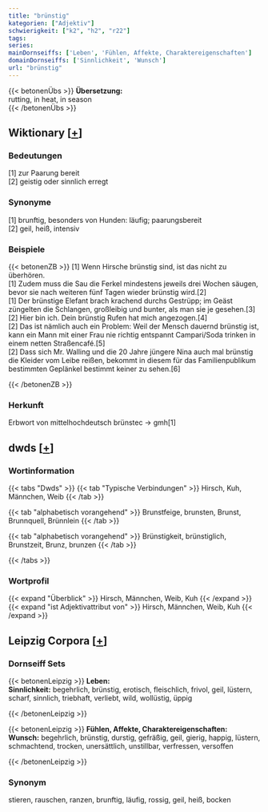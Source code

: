 ```yaml
---
title: "brünstig"
kategorien: ["Adjektiv"]
schwierigkeit: ["k2", "h2", "r22"]
tags:
series:
mainDornseiffs: ['Leben', 'Fühlen, Affekte, Charaktereigenschaften']
domainDornseiffs: ['Sinnlichkeit', 'Wunsch']
url: "brünstig"
---
```


{{< betonenÜbs >}}
**Übersetzung:**  
rutting, in  heat, in season  
{{< /betonenÜbs >}}

## Wiktionary [[+](https://de.wiktionary.org/wiki/brünstig)]

### Bedeutungen
[1] zur Paarung bereit  
[2] geistig oder sinnlich erregt  

### Synonyme
[1] brunftig, besonders von Hunden: läufig; paarungsbereit  
[2] geil, heiß, intensiv  

### Beispiele
{{< betonenZB >}}
[1] Wenn Hirsche brünstig sind, ist das nicht zu überhören.  
[1] Zudem muss die Sau die Ferkel mindestens jeweils drei Wochen säugen, bevor sie nach weiteren fünf Tagen wieder brünstig wird.[2]  
[1] Der brünstige Elefant brach krachend durchs Gestrüpp; im Geäst züngelten die Schlangen, großleibig und bunter, als man sie je gesehen.[3]  
[2] Hier bin ich. Dein brünstig Rufen hat mich angezogen.[4]  
[2] Das ist nämlich auch ein Problem: Weil der Mensch dauernd brünstig ist, kann ein Mann mit einer Frau nie richtig entspannt Campari/Soda trinken in einem netten Straßencafé.[5]  
[2] Dass sich Mr. Walling und die 20 Jahre jüngere Nina auch mal brünstig die Kleider vom Leibe reißen, bekommt in diesem für das Familienpublikum bestimmten Geplänkel bestimmt keiner zu sehen.[6]  

{{< /betonenZB >}}
### Herkunft
Erbwort von mittelhochdeutsch brünstec → gmh[1]  



## dwds [[+](https://www.dwds.de/wb/brünstig)]

### Wortinformation
{{< tabs "Dwds" >}}
{{< tab "Typische Verbindungen" >}}
Hirsch, Kuh, Männchen, Weib
{{< /tab >}}

{{< tab "alphabetisch vorangehend" >}}
Brunstfeige, brunsten, Brunst, Brunnquell, Brünnlein
{{< /tab >}}

{{< tab "alphabetisch vorangehend" >}}
Brünstigkeit, brünstiglich, Brunstzeit, Brunz, brunzen
{{< /tab >}}

{{< /tabs >}}

### Wortprofil
{{< expand "Überblick" >}} Hirsch, Männchen, Weib, Kuh {{< /expand >}}
{{< expand "ist Adjektivattribut von" >}} Hirsch, Männchen, Weib, Kuh {{< /expand >}}

## Leipzig Corpora [[+](https://corpora.uni-leipzig.de/en/res?word=brünstig&corpusId=deu_newscrawl-public_2018)]

### Dornseiff Sets
{{< betonenLeipzig >}}
**Leben:**  
**Sinnlichkeit:** begehrlich, brünstig, erotisch, fleischlich, frivol, geil, lüstern, scharf, sinnlich, triebhaft, verliebt, wild, wollüstig, üppig  

{{< /betonenLeipzig >}}


{{< betonenLeipzig >}}
**Fühlen, Affekte, Charaktereigenschaften:**  
**Wunsch:** begehrlich, brünstig, durstig, gefräßig, geil, gierig, happig, lüstern, schmachtend, trocken, unersättlich, unstillbar, verfressen, versoffen  

{{< /betonenLeipzig >}}

### Synonym
stieren, rauschen, ranzen, brunftig, läufig, rossig, geil, heiß, bocken

